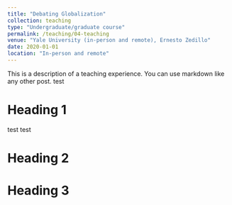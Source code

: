 ```yaml
---
title: "Debating Globalization"
collection: teaching
type: "Undergraduate/graduate course"
permalink: /teaching/04-teaching
venue: "Yale University (in-person and remote), Ernesto Zedillo"
date: 2020-01-01
location: "In-person and remote"
---
```


This is a description of a teaching experience. You can use markdown like any other post. 
test

Heading 1
======

test test 

Heading 2
======

Heading 3
======
